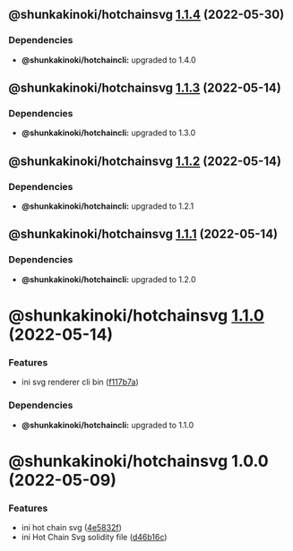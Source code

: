 ## @shunkakinoki/hotchainsvg [1.1.4](https://github.com/shunkakinoki/contracts/compare/@shunkakinoki/hotchainsvg@1.1.3...@shunkakinoki/hotchainsvg@1.1.4) (2022-05-30)

### Dependencies

- **@shunkakinoki/hotchaincli:** upgraded to 1.4.0

## @shunkakinoki/hotchainsvg [1.1.3](https://github.com/shunkakinoki/contracts/compare/@shunkakinoki/hotchainsvg@1.1.2...@shunkakinoki/hotchainsvg@1.1.3) (2022-05-14)

### Dependencies

- **@shunkakinoki/hotchaincli:** upgraded to 1.3.0

## @shunkakinoki/hotchainsvg [1.1.2](https://github.com/shunkakinoki/contracts/compare/@shunkakinoki/hotchainsvg@1.1.1...@shunkakinoki/hotchainsvg@1.1.2) (2022-05-14)

### Dependencies

- **@shunkakinoki/hotchaincli:** upgraded to 1.2.1

## @shunkakinoki/hotchainsvg [1.1.1](https://github.com/shunkakinoki/contracts/compare/@shunkakinoki/hotchainsvg@1.1.0...@shunkakinoki/hotchainsvg@1.1.1) (2022-05-14)

### Dependencies

- **@shunkakinoki/hotchaincli:** upgraded to 1.2.0

# @shunkakinoki/hotchainsvg [1.1.0](https://github.com/shunkakinoki/contracts/compare/@shunkakinoki/hotchainsvg@1.0.0...@shunkakinoki/hotchainsvg@1.1.0) (2022-05-14)

### Features

- ini svg renderer cli bin ([f117b7a](https://github.com/shunkakinoki/contracts/commit/f117b7abfad6b4e56a3dd45df2110371a0d71584))

### Dependencies

- **@shunkakinoki/hotchaincli:** upgraded to 1.1.0

# @shunkakinoki/hotchainsvg 1.0.0 (2022-05-09)

### Features

- ini hot chain svg ([4e5832f](https://github.com/shunkakinoki/contracts/commit/4e5832f305ca09d330ebcb7330936ee3505b4dca))
- ini Hot Chain Svg solidity file ([d46b16c](https://github.com/shunkakinoki/contracts/commit/d46b16c6bbf3ba105fb16c51dc8be58f92f3c09b))
